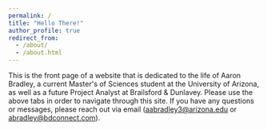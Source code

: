 ```yaml
---
permalink: /
title: "Hello There!"
author_profile: true
redirect_from: 
  - /about/
  - /about.html
---
```


This is the front page of a website that is dedicated to the life of Aaron Bradley, a current Master's of Sciences student at the University of Arizona, as well as a future Project Analyst at Brailsford & Dunlavey. Please use the above tabs in order to navigate through this site. If you have any questions or messages, please reach out via email (aabradley3@arizona.edu or abradley@bdconnect.com).

